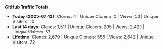 
**GitHub Traffic Totals**

- **Today (2025-07-12):** Clones: 4 | Unique Cloners: 3 | Views: 53 | Unique Visitors: 10
- **Last 14 days:** Clones: 1,511 | Unique Cloners: 295 | Views: 2,429 | Unique Visitors: 57
- **Lifetime:** Clones: 2,679 | Unique Cloners: 556 | Views: 2,642 | Unique Visitors: 72
